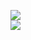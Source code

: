 [![](https://img.shields.io/badge/Made%20With-Github%20Spray-lightgrey.svg?style=for-the-badge&logo=github)](https://github.com/Annihil/github-spray#28319)  
[![](https://i.imgur.com/2DrTn0Z.gif)](https://github.com/Annihil/github-spray)